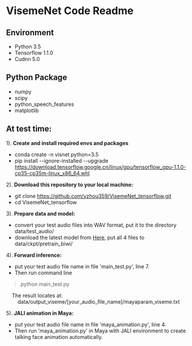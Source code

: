 # VisemeNet Code Readme

## Environment

+ Python 3.5 
+ Tensorflow 1.1.0 
+ Cudnn 5.0

## Python Package

+ numpy
+ scipy
+ python_speech_features
+ matplotlib

## At test time:

1). **Create and install required envs and packages**
  * conda create -n visnet python=3.5
  * pip install --ignore-installed --upgrade https://download.tensorflow.google.cn/linux/gpu/tensorflow_gpu-1.1.0-cp35-cp35m-linux_x86_64.whl

2). **Download this repository to your local machine:**  
   * git clone https://github.com/yzhou359/VisemeNet_tensorflow.git  
   * cd VisemeNet_tensorflow 

3). **Prepare data and model:**  
   * convert your test audio files into WAV format, put it to the directory data/test_audio/   
   * download the latest model from [Here](https://www.dropbox.com/sh/7nbqgwv0zz8pbk9/AAAghy76GVYDLqPKdANcyDuba?dl=0), put all 4 files to data/ckpt/pretrain_biwi/  

4). **Forward inference:**  
   * put your test audio file name in file 'main_test.py', line 7. 
   * Then run command line

   > python main_test.py
   
   &nbsp; &nbsp; The result locates at:  
   &nbsp; &nbsp; &nbsp; &nbsp; data/output_viseme/[your_audio_file_name]/mayaparam_viseme.txt

5). **JALI animation in Maya:**
   * put your test audio file name in file 'maya_animation.py', line 4.
   * Then run 'maya_animation.py' in Maya with JALI environment to create talking face animation automatically.

